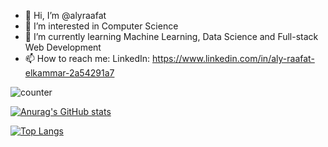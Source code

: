 - 👋 Hi, I’m @alyraafat
- 👀 I’m interested in Computer Science
- 🌱 I’m currently learning Machine Learning, Data Science and Full-stack Web Development
- 📫 How to reach me:
      LinkedIn: https://www.linkedin.com/in/aly-raafat-elkammar-2a54291a7

![counter](https://envxjdw32qq8oyz.m.pipedream.net)

[![Anurag's GitHub stats](https://github-readme-stats.vercel.app/api?username=alyraafat&count_private=true&show_icons=true&theme=radical&include_all_commits=true)](https://github.com/anuraghazra/github-readme-stats)

[![Top Langs](https://github-readme-stats.vercel.app/api/top-langs/?username=alyraafat&layout=compact&langs_count=8&theme=radical)](https://github.com/anuraghazra/github-readme-stats)
<!---
alyraafat/alyraafat is a ✨ special ✨ repository because its `README.md` (this file) appears on your GitHub profile.
You can click the Preview link to take a look at your changes.
--->
